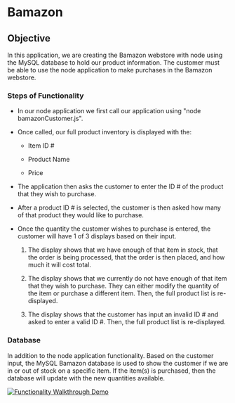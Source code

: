 # Bamazon

## Objective

In this application, we are creating the Bamazon webstore with node using the MySQL database to hold our product information. The customer must be able to use the node application to make purchases in the Bamazon webstore.

### Steps of Functionality

* In our node application we first call our application using "node bamazonCustomer.js".

* Once called, our full product inventory is displayed with the:

	* Item ID #

	* Product Name

	* Price

* The application then asks the customer to enter the ID # of the product that they wish to purchase.

* After a product ID # is selected, the customer is then asked how many of that product they would like to purchase.

* Once the quantity the customer wishes to purchase is entered, the customer will have 1 of 3 displays based on their input.

	1. The display shows that we have enough of that item in 	stock, that the order is being processed, that the order is 	then placed, and how much it will cost total.

	1. The display shows that we currently do not have enough of 	that item that they wish to purchase. They can either modify 	the quantity of the item or purchase a different item. Then, 	the full product list is re-displayed.

	1. The display shows that the customer has input an invalid 	ID # and asked to enter a valid ID #. Then, the full product 	list is re-displayed.

### Database

In addition to the node application functionality. Based on the customer input, the MySQL Bamazon database is used to show the customer if we are in or out of stock on a specific item. If the item(s) is purchased, then the database will update with the new quantities available.

[![Functionality Walkthrough Demo](https://img.youtube.com/vi/U60FNKvk0eQ/0.jpg)](https://www.youtube.com/watch?v=U60FNKvk0eQ)